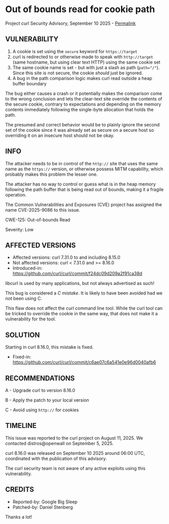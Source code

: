 Out of bounds read for cookie path
==================================

Project curl Security Advisory, September 10 2025 -
[Permalink](https://curl.se/docs/CVE-2025-9086.html)

VULNERABILITY
-------------

1. A cookie is set using the `secure` keyword for `https://target`
2. curl is redirected to or otherwise made to speak with `http://target` (same
   hostname, but using clear text HTTP) using the same cookie set
3. The same cookie name is set - but with just a slash as path (`path="/"`).
   Since this site is not secure, the cookie *should* just be ignored.
4. A bug in the path comparison logic makes curl read outside a heap buffer
   boundary

The bug either causes a crash or it potentially makes the comparison come to
the wrong conclusion and lets the clear-text site override the contents of the
secure cookie, contrary to expectations and depending on the memory contents
immediately following the single-byte allocation that holds the path.

The presumed and correct behavior would be to plainly ignore the second set of
the cookie since it was already set as secure on a secure host so overriding
it on an insecure host should not be okay.

INFO
----

The attacker needs to be in control of the `http://` site that uses the same
name as the `https://` version, or otherwise possess MITM capability, which
probably makes this problem the lesser one.
  
The attacker has no way to control or guess what is in the heap memory
following the path buffer that is being read out of bounds, making it a
fragile operation.

The Common Vulnerabilities and Exposures (CVE) project has assigned the name
CVE-2025-9086 to this issue.

CWE-125: Out-of-bounds Read

Severity: Low

AFFECTED VERSIONS
-----------------

- Affected versions: curl 7.31.0 to and including 8.15.0
- Not affected versions: curl < 7.31.0 and >= 8.16.0
- Introduced-in: https://github.com/curl/curl/commit/f24dc09d209a2f91ca38d

libcurl is used by many applications, but not always advertised as such!

This bug is considered a *C mistake*. It is likely to have been avoided had we
not been using C.

This flaw does not affect the curl command line tool. While the curl tool can
be tricked to override the cookie in the same way, that does not make it a
vulnerability for the tool.

SOLUTION
------------

Starting in curl 8.16.0, this mistake is fixed.

- Fixed-in: https://github.com/curl/curl/commit/c6ae07c6a541e0e96d0040afb6

RECOMMENDATIONS
--------------

 A - Upgrade curl to version 8.16.0

 B - Apply the patch to your local version

 C - Avoid using `http://` for cookies

TIMELINE
--------

This issue was reported to the curl project on August 11, 2025. We contacted
distros@openwall on September 5, 2025.

curl 8.16.0 was released on September 10 2025 around 06:00 UTC, coordinated
with the publication of this advisory.

The curl security team is not aware of any active exploits using this
vulnerability.

CREDITS
-------

- Reported-by: Google Big Sleep
- Patched-by: Daniel Stenberg

Thanks a lot!
